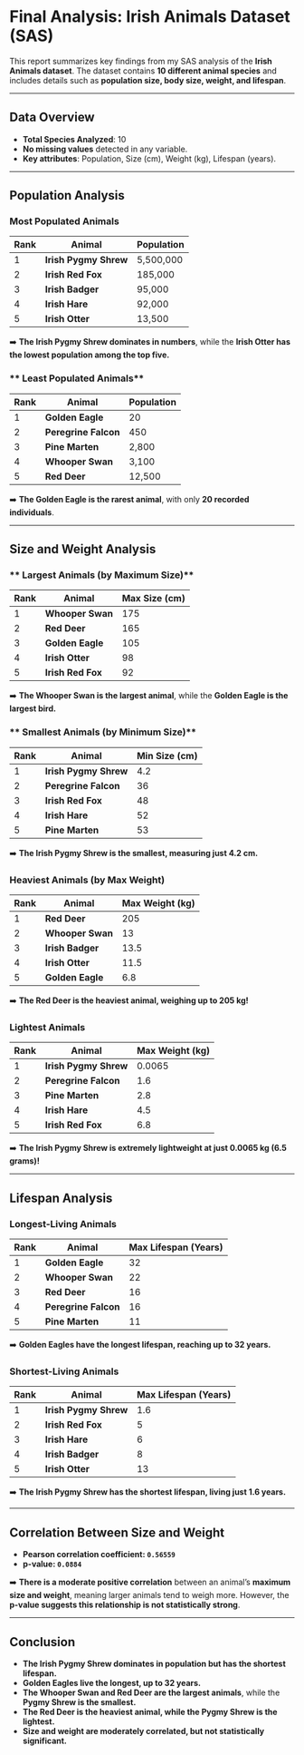 # Final Analysis: Irish Animals Dataset (SAS)

This report summarizes key findings from my SAS analysis of the **Irish Animals dataset**. The dataset contains **10 different animal species** and includes details such as **population size, body size, weight, and lifespan**.

---

## Data Overview
- **Total Species Analyzed**: 10
- **No missing values** detected in any variable.
- **Key attributes**: Population, Size (cm), Weight (kg), Lifespan (years).

---

## Population Analysis
### **Most Populated Animals**
| Rank | Animal               | Population  |
|------|----------------------|------------|
| 1    | **Irish Pygmy Shrew** | 5,500,000  |
| 2    | **Irish Red Fox**     | 185,000    |
| 3    | **Irish Badger**      | 95,000     |
| 4    | **Irish Hare**        | 92,000     |
| 5    | **Irish Otter**       | 13,500     |

➡️ **The Irish Pygmy Shrew dominates in numbers**, while the **Irish Otter has the lowest population among the top five.**

### ** Least Populated Animals**
| Rank | Animal               | Population  |
|------|----------------------|------------|
| 1    | **Golden Eagle**      | 20         |
| 2    | **Peregrine Falcon**  | 450        |
| 3    | **Pine Marten**       | 2,800      |
| 4    | **Whooper Swan**      | 3,100      |
| 5    | **Red Deer**          | 12,500     |

➡️ **The Golden Eagle is the rarest animal**, with only **20 recorded individuals**.

---

## Size and Weight Analysis
### ** Largest Animals (by Maximum Size)**
| Rank | Animal           | Max Size (cm) |
|------|-----------------|---------------|
| 1    | **Whooper Swan** | 175           |
| 2    | **Red Deer**     | 165           |
| 3    | **Golden Eagle** | 105           |
| 4    | **Irish Otter**  | 98            |
| 5    | **Irish Red Fox**| 92            |

➡️ **The Whooper Swan is the largest animal**, while the **Golden Eagle is the largest bird.**

### ** Smallest Animals (by Minimum Size)**
| Rank | Animal               | Min Size (cm) |
|------|----------------------|---------------|
| 1    | **Irish Pygmy Shrew** | 4.2           |
| 2    | **Peregrine Falcon**  | 36            |
| 3    | **Irish Red Fox**     | 48            |
| 4    | **Irish Hare**        | 52            |
| 5    | **Pine Marten**       | 53            |

➡️ **The Irish Pygmy Shrew is the smallest, measuring just 4.2 cm.**

### **Heaviest Animals (by Max Weight)**
| Rank | Animal      | Max Weight (kg) |
|------|------------|----------------|
| 1    | **Red Deer**  | 205            |
| 2    | **Whooper Swan** | 13            |
| 3    | **Irish Badger** | 13.5          |
| 4    | **Irish Otter**  | 11.5          |
| 5    | **Golden Eagle** | 6.8           |

➡️ **The Red Deer is the heaviest animal, weighing up to 205 kg!**

### **Lightest Animals**
| Rank | Animal               | Max Weight (kg) |
|------|----------------------|----------------|
| 1    | **Irish Pygmy Shrew** | 0.0065        |
| 2    | **Peregrine Falcon**  | 1.6           |
| 3    | **Pine Marten**       | 2.8           |
| 4    | **Irish Hare**        | 4.5           |
| 5    | **Irish Red Fox**     | 6.8           |

➡️ **The Irish Pygmy Shrew is extremely lightweight at just 0.0065 kg (6.5 grams)!**

---

## Lifespan Analysis
### **Longest-Living Animals**
| Rank | Animal             | Max Lifespan (Years) |
|------|--------------------|----------------------|
| 1    | **Golden Eagle**   | 32                   |
| 2    | **Whooper Swan**   | 22                   |
| 3    | **Red Deer**       | 16                   |
| 4    | **Peregrine Falcon** | 16               |
| 5    | **Pine Marten**    | 11                   |

➡️ **Golden Eagles have the longest lifespan, reaching up to 32 years.**

### **Shortest-Living Animals**
| Rank | Animal               | Max Lifespan (Years) |
|------|----------------------|----------------------|
| 1    | **Irish Pygmy Shrew** | 1.6                 |
| 2    | **Irish Red Fox**     | 5                   |
| 3    | **Irish Hare**        | 6                   |
| 4    | **Irish Badger**      | 8                   |
| 5    | **Irish Otter**       | 13                  |

➡️ **The Irish Pygmy Shrew has the shortest lifespan, living just 1.6 years.**

---

## Correlation Between Size and Weight
- **Pearson correlation coefficient: `0.56559`**
- **p-value: `0.0884`**

➡️ **There is a moderate positive correlation** between an animal’s **maximum size and weight**, meaning larger animals tend to weigh more. However, the **p-value suggests this relationship is not statistically strong**.

---

## Conclusion
- **The Irish Pygmy Shrew dominates in population but has the shortest lifespan.**
- **Golden Eagles live the longest, up to 32 years.**
- **The Whooper Swan and Red Deer are the largest animals**, while the **Pygmy Shrew is the smallest.**
- **The Red Deer is the heaviest animal, while the Pygmy Shrew is the lightest.**
- **Size and weight are moderately correlated, but not statistically significant.**
